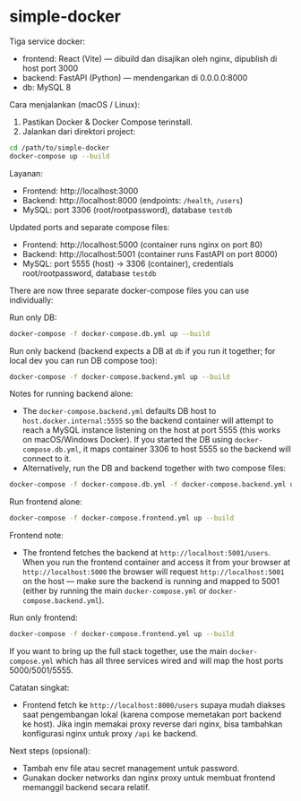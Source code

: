 # simple-docker

Tiga service docker:

- frontend: React (Vite) — dibuild dan disajikan oleh nginx, dipublish di host port 3000
- backend: FastAPI (Python) — mendengarkan di 0.0.0.0:8000
- db: MySQL 8

Cara menjalankan (macOS / Linux):

1. Pastikan Docker & Docker Compose terinstall.
2. Jalankan dari direktori project:

```bash
cd /path/to/simple-docker
docker-compose up --build
```

Layanan:
- Frontend: http://localhost:3000
- Backend: http://localhost:8000 (endpoints: `/health`, `/users`)
- MySQL: port 3306 (root/rootpassword), database `testdb`

Updated ports and separate compose files:
- Frontend: http://localhost:5000 (container runs nginx on port 80)
- Backend: http://localhost:5001 (container runs FastAPI on port 8000)
- MySQL: port 5555 (host) -> 3306 (container), credentials root/rootpassword, database `testdb`

There are now three separate docker-compose files you can use individually:

Run only DB:

```bash
docker-compose -f docker-compose.db.yml up --build
```

Run only backend (backend expects a DB at `db` if you run it together; for local dev you can run DB compose too):

```bash
docker-compose -f docker-compose.backend.yml up --build
```

Notes for running backend alone:
- The `docker-compose.backend.yml` defaults DB host to `host.docker.internal:5555` so the backend container will attempt to reach a MySQL instance listening on the host at port 5555 (this works on macOS/Windows Docker). If you started the DB using `docker-compose.db.yml`, it maps container 3306 to host 5555 so the backend will connect to it.
- Alternatively, run the DB and backend together with two compose files:

```bash
docker-compose -f docker-compose.db.yml -f docker-compose.backend.yml up --build
```

Run frontend alone:

```bash
docker-compose -f docker-compose.frontend.yml up --build
```

Frontend note:
- The frontend fetches the backend at `http://localhost:5001/users`. When you run the frontend container and access it from your browser at `http://localhost:5000` the browser will request `http://localhost:5001` on the host — make sure the backend is running and mapped to 5001 (either by running the main `docker-compose.yml` or `docker-compose.backend.yml`).

Run only frontend:

```bash
docker-compose -f docker-compose.frontend.yml up --build
```

If you want to bring up the full stack together, use the main `docker-compose.yml` which has all three services wired and will map the host ports 5000/5001/5555.

Catatan singkat:
- Frontend fetch ke `http://localhost:8000/users` supaya mudah diakses saat pengembangan lokal (karena compose memetakan port backend ke host). Jika ingin memakai proxy reverse dari nginx, bisa tambahkan konfigurasi nginx untuk proxy `/api` ke backend.

Next steps (opsional):
- Tambah env file atau secret management untuk password.
- Gunakan docker networks dan nginx proxy untuk membuat frontend memanggil backend secara relatif.
